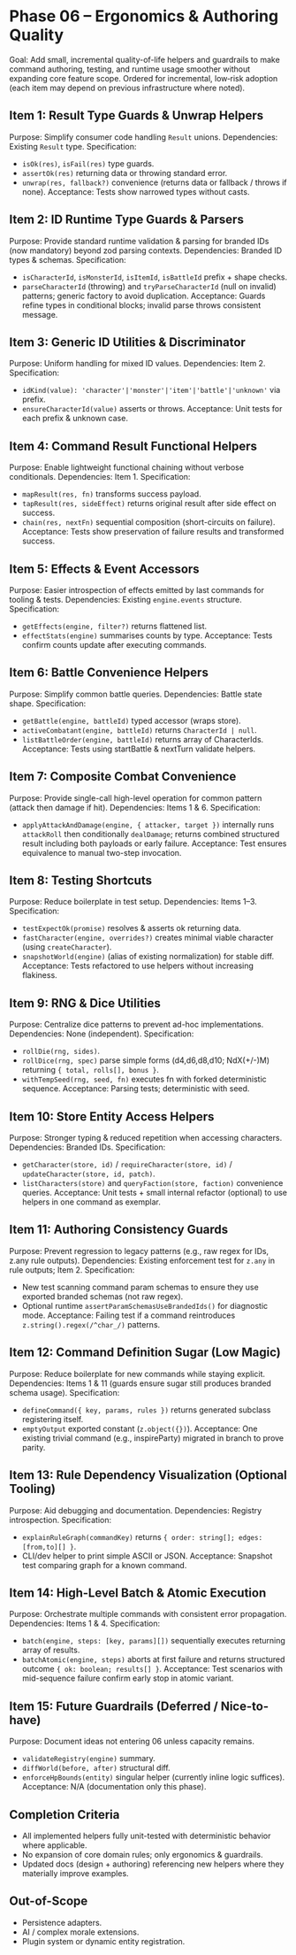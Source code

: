 # Phase 06 – Ergonomics & Authoring Quality

Goal: Add small, incremental quality-of-life helpers and guardrails to make command authoring, testing, and runtime usage smoother without expanding core feature scope. Ordered for incremental, low‑risk adoption (each item may depend on previous infrastructure where noted).

## Item 1: Result Type Guards & Unwrap Helpers
Purpose: Simplify consumer code handling `Result` unions.
Dependencies: Existing `Result` type.
Specification:
- `isOk(res)`, `isFail(res)` type guards.
- `assertOk(res)` returning data or throwing standard error.
- `unwrap(res, fallback?)` convenience (returns data or fallback / throws if none).
Acceptance: Tests show narrowed types without casts.

## Item 2: ID Runtime Type Guards & Parsers
Purpose: Provide standard runtime validation & parsing for branded IDs (now mandatory) beyond zod parsing contexts.
Dependencies: Branded ID types & schemas.
Specification:
- `isCharacterId`, `isMonsterId`, `isItemId`, `isBattleId` prefix + shape checks.
- `parseCharacterId` (throwing) and `tryParseCharacterId` (null on invalid) patterns; generic factory to avoid duplication.
Acceptance: Guards refine types in conditional blocks; invalid parse throws consistent message.

## Item 3: Generic ID Utilities & Discriminator
Purpose: Uniform handling for mixed ID values.
Dependencies: Item 2.
Specification:
- `idKind(value): 'character'|'monster'|'item'|'battle'|'unknown'` via prefix.
- `ensureCharacterId(value)` asserts or throws.
Acceptance: Unit tests for each prefix & unknown case.

## Item 4: Command Result Functional Helpers
Purpose: Enable lightweight functional chaining without verbose conditionals.
Dependencies: Item 1.
Specification:
- `mapResult(res, fn)` transforms success payload.
- `tapResult(res, sideEffect)` returns original result after side effect on success.
- `chain(res, nextFn)` sequential composition (short-circuits on failure).
Acceptance: Tests show preservation of failure results and transformed success.

## Item 5: Effects & Event Accessors
Purpose: Easier introspection of effects emitted by last commands for tooling & tests.
Dependencies: Existing `engine.events` structure.
Specification:
- `getEffects(engine, filter?)` returns flattened list.
- `effectStats(engine)` summarises counts by type.
Acceptance: Tests confirm counts update after executing commands.

## Item 6: Battle Convenience Helpers
Purpose: Simplify common battle queries.
Dependencies: Battle state shape.
Specification:
- `getBattle(engine, battleId)` typed accessor (wraps store).
- `activeCombatant(engine, battleId)` returns `CharacterId | null`.
- `listBattleOrder(engine, battleId)` returns array of CharacterIds.
Acceptance: Tests using startBattle & nextTurn validate helpers.

## Item 7: Composite Combat Convenience
Purpose: Provide single-call high-level operation for common pattern (attack then damage if hit).
Dependencies: Items 1 & 6.
Specification:
- `applyAttackAndDamage(engine, { attacker, target })` internally runs `attackRoll` then conditionally `dealDamage`; returns combined structured result including both payloads or early failure.
Acceptance: Test ensures equivalence to manual two-step invocation.

## Item 8: Testing Shortcuts
Purpose: Reduce boilerplate in test setup.
Dependencies: Items 1–3.
Specification:
- `testExpectOk(promise)` resolves & asserts ok returning data.
- `fastCharacter(engine, overrides?)` creates minimal viable character (using `createCharacter`).
- `snapshotWorld(engine)` (alias of existing normalization) for stable diff.
Acceptance: Tests refactored to use helpers without increasing flakiness.

## Item 9: RNG & Dice Utilities
Purpose: Centralize dice patterns to prevent ad-hoc implementations.
Dependencies: None (independent).
Specification:
- `rollDie(rng, sides)`.
- `rollDice(rng, spec)` parse simple forms (d4,d6,d8,d10; NdX(+/-)M) returning `{ total, rolls[], bonus }`.
- `withTempSeed(rng, seed, fn)` executes fn with forked deterministic sequence.
Acceptance: Parsing tests; deterministic with seed.

## Item 10: Store Entity Access Helpers
Purpose: Stronger typing & reduced repetition when accessing characters.
Dependencies: Branded IDs.
Specification:
- `getCharacter(store, id)` / `requireCharacter(store, id)` / `updateCharacter(store, id, patch)`.
- `listCharacters(store)` and `queryFaction(store, faction)` convenience queries.
Acceptance: Unit tests + small internal refactor (optional) to use helpers in one command as exemplar.

## Item 11: Authoring Consistency Guards
Purpose: Prevent regression to legacy patterns (e.g., raw regex for IDs, z.any rule outputs).
Dependencies: Existing enforcement test for `z.any` in rule outputs; Item 2.
Specification:
- New test scanning command param schemas to ensure they use exported branded schemas (not raw regex).
- Optional runtime `assertParamSchemasUseBrandedIds()` for diagnostic mode.
Acceptance: Failing test if a command reintroduces `z.string().regex(/^char_/)` patterns.

## Item 12: Command Definition Sugar (Low Magic)
Purpose: Reduce boilerplate for new commands while staying explicit.
Dependencies: Items 1 & 11 (guards ensure sugar still produces branded schema usage).
Specification:
- `defineCommand({ key, params, rules })` returns generated subclass registering itself.
- `emptyOutput` exported constant (`z.object({})`).
Acceptance: One existing trivial command (e.g., inspireParty) migrated in branch to prove parity.

## Item 13: Rule Dependency Visualization (Optional Tooling)
Purpose: Aid debugging and documentation.
Dependencies: Registry introspection.
Specification:
- `explainRuleGraph(commandKey)` returns `{ order: string[]; edges: [from,to][] }`.
- CLI/dev helper to print simple ASCII or JSON.
Acceptance: Snapshot test comparing graph for a known command.

## Item 14: High-Level Batch & Atomic Execution
Purpose: Orchestrate multiple commands with consistent error propagation.
Dependencies: Items 1 & 4.
Specification:
- `batch(engine, steps: [key, params][])` sequentially executes returning array of results.
- `batchAtomic(engine, steps)` aborts at first failure and returns structured outcome `{ ok: boolean; results[] }`.
Acceptance: Test scenarios with mid-sequence failure confirm early stop in atomic variant.

## Item 15: Future Guardrails (Deferred / Nice-to-have)
Purpose: Document ideas not entering 06 unless capacity remains.
- `validateRegistry(engine)` summary.
- `diffWorld(before, after)` structural diff.
- `enforceHpBounds(entity)` singular helper (currently inline logic suffices).
Acceptance: N/A (documentation only this phase).

## Completion Criteria
- All implemented helpers fully unit-tested with deterministic behavior where applicable.
- No expansion of core domain rules; only ergonomics & guardrails.
- Updated docs (design + authoring) referencing new helpers where they materially improve examples.

## Out-of-Scope
- Persistence adapters.
- AI / complex morale extensions.
- Plugin system or dynamic entity registration.
